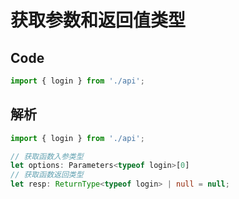 # 获取参数和返回值类型

## Code

```ts
import { login } from './api';

```

## 解析

```ts
import { login } from './api';

// 获取函数入参类型
let options: Parameters<typeof login>[0]
// 获取函数返回类型
let resp: ReturnType<typeof login> | null = null;
```
